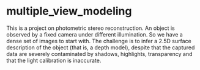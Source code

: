 # multiple_view_modeling
This is a project on photometric stereo reconstruction. An object is observed by a fixed camera under different illumination. So we have a dense set of images to start with. The challenge is to infer a 2.5D surface description of the object (that is, a depth model), despite that the captured data are severely contaminated by shadows, highlights, transparency and that the light calibration is inaccurate.
